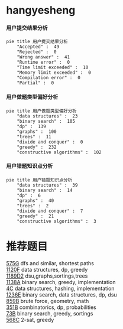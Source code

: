 # hangyesheng

<!-- tabs:start -->



#### **用户提交结果分析**

```mermaid
pie title 用户提交结果分析
    "Accepted" :  49
    "Rejected" :  0
    "Wrong answer" :  41
    "Runtime error" :  0
    "Time limit exceeded" :  10
    "Memory limit exceeded" :  0
    "Compilation error" :  0
    "Partial" :  0
```

#### **用户做题类型偏好分析**

```mermaid
pie title 用户做题类型偏好分析
    "data structures" :  23
    "binary search" :  105
    "dp" :  139
    "graphs" :  100
    "trees" :  11
    "divide and conquer" :  0
    "greedy" :  232
    "constructive algorithms" :  102
```
#### **用户错题知识点分析**

```mermaid
pie title 用户错题知识点分析
    "data structures" :  39
    "binary search" :  14
    "dp" :  6
    "graphs" :  40
    "trees" :  2
    "divide and conquer" :  7
    "greedy" :  21
    "constructive algorithms" :  3
```



<!-- tabs:end -->
# 推荐题目
[575G](https://codeforces.com/contest/575/problem/G)		dfs and similar,
                        shortest paths		  
[1120F](https://codeforces.com/contest/1120/problem/F)		data structures,
                        dp,
                        greedy		  
[1189D2](https://codeforces.com/contest/1189D/problem/2)		dsu,graphs,sortings,trees		  
[1138A](https://codeforces.com/contest/1138/problem/A)		binary search,
                        greedy,
                        implementation		  
[4C](https://codeforces.com/contest/4/problem/C)		data structures,
                        hashing,
                        implementation		  
[1236E](https://codeforces.com/contest/1236/problem/E)		binary search,
                        data structures,
                        dp,
                        dsu		  
[859B](https://codeforces.com/contest/859/problem/B)		brute force,
                        geometry,
                        math		  
[351B](https://codeforces.com/contest/351/problem/B)		combinatorics,
                        dp,
                        probabilities		  
[73B](https://codeforces.com/contest/73/problem/B)		binary search,
                        greedy,
                        sortings		  
[568C](https://codeforces.com/contest/568/problem/C)		2-sat,
                        greedy		  
